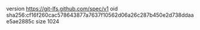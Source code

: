 version https://git-lfs.github.com/spec/v1
oid sha256:cf16f260cac578643877a7637f10562d06a26c287b450e2d738ddaae5ae2885c
size 1024
